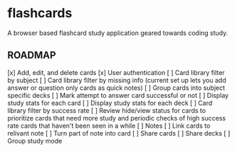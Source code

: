 # flashcards

A browser based flashcard study application geared towards coding study.

## ROADMAP
[x] Add, edit, and delete cards
[x] User authentication
[ ] Card library filter by subject
[ ] Card library filter by missing info (current set up lets you add answer or question only cards as quick notes)
[ ] Group cards into subject specific decks
[ ] Mark attempt to answer card successful or not
[ ] Display study stats for each card
[ ] Display study stats for each deck
[ ] Card library filter by success rate
[ ] Review hide/view status for cards to prioritize cards that need more study and periodic checks of high success rate cards that haven't been seen in a while
[ ] Notes
[ ] Link cards to relivant note
[ ] Turn part of note into card
[ ] Share cards
[ ] Share decks
[ ] Group study mode
